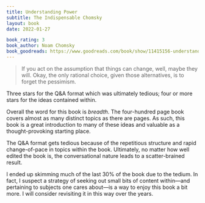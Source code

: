 ```yaml
---
title: Understanding Power
subtitle: The Indispensable Chomsky
layout: book
date: 2022-01-27

book_rating: 3
book_author: Noam Chomsky
book_goodreads: https://www.goodreads.com/book/show/11415156-understanding-power
---
```


> If you act on the assumption that things can change, well, maybe they will. Okay, the only rational choice, given those alternatives, is to forget the pessimism.

Three stars for the Q&A format which was ultimately tedious; four or more stars for the ideas contained within.

Overall the word for this book is _breadth_. The four-hundred page book covers almost as many distinct topics as there are pages. As such, this book is a great introduction to many of these ideas and valuable as a thought-provoking starting place. 

The Q&A format gets tedious because of the repetitious structure and rapid change-of-pace in topics within the book. Ultimately, no matter how well edited the book is, the conversational nature leads to a scatter-brained result.

I ended up skimming much of the last 30% of the book due to the tedium. In fact, I suspect a strategy of seeking out small bits of content within—and pertaining to subjects one cares about—is a way to enjoy this book a bit more. I will consider revisiting it in this way over the years.

